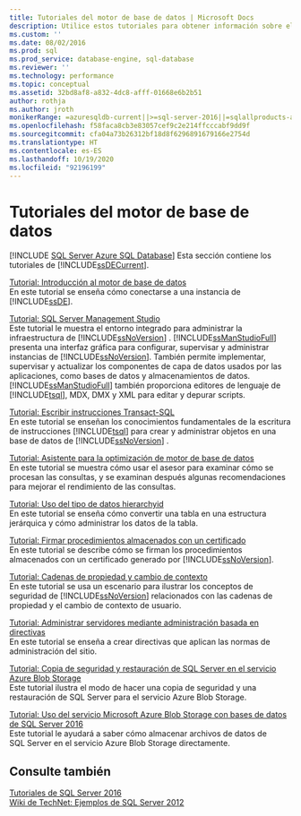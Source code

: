 ```yaml
---
title: Tutoriales del motor de base de datos | Microsoft Docs
description: Utilice estos tutoriales para obtener información sobre el Motor de base de datos de SQL Server, incluida la introducción y el uso de SQL Server Management Studio.
ms.custom: ''
ms.date: 08/02/2016
ms.prod: sql
ms.prod_service: database-engine, sql-database
ms.reviewer: ''
ms.technology: performance
ms.topic: conceptual
ms.assetid: 32bd8af8-a832-4dc8-afff-01668e6b2b51
author: rothja
ms.author: jroth
monikerRange: =azuresqldb-current||>=sql-server-2016||=sqlallproducts-allversions||>=sql-server-linux-2017||=azuresqldb-mi-current
ms.openlocfilehash: f58faca8cb3e83057cef9c2e214ffcccabf9dd9f
ms.sourcegitcommit: cfa04a73b26312bf18d8f6296891679166e2754d
ms.translationtype: HT
ms.contentlocale: es-ES
ms.lasthandoff: 10/19/2020
ms.locfileid: "92196199"
---
```

# <a name="database-engine-tutorials"></a>Tutoriales del motor de base de datos
[!INCLUDE [SQL Server Azure SQL Database](../includes/applies-to-version/sql-asdb.md)]
Esta sección contiene los tutoriales de [!INCLUDE[ssDECurrent](../includes/ssdecurrent-md.md)].  
  
[Tutorial: Introducción al motor de base de datos](../relational-databases/tutorial-getting-started-with-the-database-engine.md)  
En este tutorial se enseña cómo conectarse a una instancia de [!INCLUDE[ssDE](../includes/ssde-md.md)].  
  
[Tutorial: SQL Server Management Studio](../ssms/quickstarts/connect-query-sql-server.md)  
Este tutorial le muestra el entorno integrado para administrar la infraestructura de [!INCLUDE[ssNoVersion](../includes/ssnoversion-md.md)] . [!INCLUDE[ssManStudioFull](../includes/ssmanstudiofull-md.md)] presenta una interfaz gráfica para configurar, supervisar y administrar instancias de [!INCLUDE[ssNoVersion](../includes/ssnoversion-md.md)]. También permite implementar, supervisar y actualizar los componentes de capa de datos usados por las aplicaciones, como bases de datos y almacenamientos de datos. [!INCLUDE[ssManStudioFull](../includes/ssmanstudiofull-md.md)] también proporciona editores de lenguaje de [!INCLUDE[tsql](../includes/tsql-md.md)], MDX, DMX y XML para editar y depurar scripts.  
  
[Tutorial: Escribir instrucciones Transact-SQL](../t-sql/tutorial-writing-transact-sql-statements.md)  
En este tutorial se enseñan los conocimientos fundamentales de la escritura de instrucciones [!INCLUDE[tsql](../includes/tsql-md.md)] para crear y administrar objetos en una base de datos de [!INCLUDE[ssNoVersion](../includes/ssnoversion-md.md)] .  
  
[Tutorial: Asistente para la optimización de motor de base de datos](../tools/dta/tutorial-database-engine-tuning-advisor.md)  
En este tutorial se muestra cómo usar el asesor para examinar cómo se procesan las consultas, y se examinan después algunas recomendaciones para mejorar el rendimiento de las consultas.  
  
[Tutorial: Uso del tipo de datos hierarchyid](../relational-databases/tables/tutorial-using-the-hierarchyid-data-type.md)  
En este tutorial se enseña cómo convertir una tabla en una estructura jerárquica y cómo administrar los datos de la tabla.  
  
[Tutorial: Firmar procedimientos almacenados con un certificado](../relational-databases/tutorial-signing-stored-procedures-with-a-certificate.md)  
En este tutorial se describe cómo se firman los procedimientos almacenados con un certificado generado por [!INCLUDE[ssNoVersion](../includes/ssnoversion-md.md)].  
  
[Tutorial: Cadenas de propiedad y cambio de contexto](../relational-databases/tutorial-ownership-chains-and-context-switching.md)  
En este tutorial se usa un escenario para ilustrar los conceptos de seguridad de [!INCLUDE[ssNoVersion](../includes/ssnoversion-md.md)] relacionados con las cadenas de propiedad y el cambio de contexto de usuario.  
  
[Tutorial: Administrar servidores mediante administración basada en directivas](../relational-databases/policy-based-management/tutorial-administering-servers-by-using-policy-based-management.md)  
En este tutorial se enseña a crear directivas que aplican las normas de administración del sitio.  
  
[Tutorial: Copia de seguridad y restauración de SQL Server en el servicio Azure Blob Storage](~/relational-databases/tutorial-sql-server-backup-and-restore-to-azure-blob-storage-service.md)  
Este tutorial ilustra el modo de hacer una copia de seguridad y una restauración de SQL Server para el servicio Azure Blob Storage.  
  
[Tutorial: Uso del servicio Microsoft Azure Blob Storage con bases de datos de SQL Server 2016](tutorial-use-azure-blob-storage-service-with-sql-server-2016.md)  
Este tutorial le ayudará a saber cómo almacenar archivos de datos de SQL Server en el servicio Azure Blob Storage directamente.  
  
## <a name="see-also"></a>Consulte también  
[Tutoriales de SQL Server 2016](../sql-server/tutorials-for-sql-server-2016.md)  
[Wiki de TechNet: Ejemplos de SQL Server 2012](https://go.microsoft.com/fwlink/?linkID=220734)  
  
  
